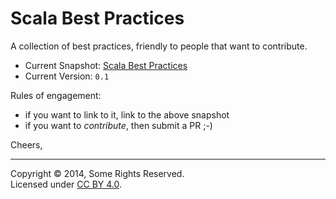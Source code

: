 # Scala Best Practices

A collection of best practices, friendly to people that want to
contribute.

- Current Snapshot: [Scala Best Practices](https://github.com/monifu/scala-best-practices/wiki/Home)
- Current Version: `0.1`

Rules of engagement:

- if you want to link to it, link to the above snapshot
- if you want to *contribute*, then submit a PR ;-)

Cheers,

---

Copyright &copy; 2014, Some Rights Reserved.<br />Licensed under [CC BY 4.0](https://creativecommons.org/licenses/by/4.0/).